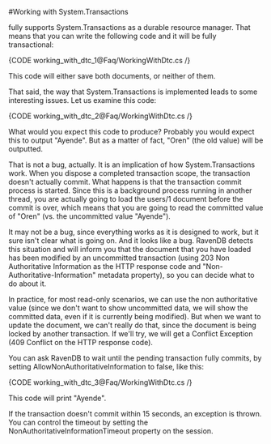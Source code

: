 #Working with System.Transactions

fully supports System.Transactions as a durable resource manager. That means that you can write the following code and it will be fully transactional:

{CODE working_with_dtc_1@Faq/WorkingWithDtc.cs /}

This code will either save both documents, or neither of them.

That said, the way that System.Transactions is implemented leads to some interesting issues. Let us examine this code:

{CODE working_with_dtc_2@Faq/WorkingWithDtc.cs /}

What would you expect this code to produce? Probably you would expect this to output "Ayende". But as a matter of fact, "Oren" (the old value) will be outputted.

That is not a bug, actually. It is an implication of how System.Transactions work. When you dispose a completed transaction scope, the transaction doesn't actually commit. What happens is that the transaction commit process is started. Since this is a background process running in another thread, you are actually going to load the users/1 document before the commit is over, which means that you are going to read the committed value of "Oren" (vs. the uncommitted value "Ayende").

It may not be a bug, since everything works as it is designed to work, but it sure isn't clear what is going on. And it looks like a bug. RavenDB detects this situation and will inform you that the document that you have loaded has been modified by an uncommitted transaction (using 203 Non Authoritative Information as the HTTP response code and "Non-Authoritative-Information" metadata property), so you can decide what to do about it.

In practice, for most read-only scenarios, we can use the non authoritative value (since we don't want to show uncommitted data, we will show the committed data, even if it is currently being modified). But when we want to update the document, we can't really do that, since the document is being locked by another transaction. If we'll try, we will get a Conflict Exception (409 Conflict on the HTTP response code).

You can ask RavenDB to wait until the pending transaction fully commits, by setting AllowNonAuthoritativeInformation to false, like this:

{CODE working_with_dtc_3@Faq/WorkingWithDtc.cs /}

This code will print "Ayende".

If the transaction doesn't commit within 15 seconds, an exception is thrown. You can control the timeout by setting the NonAuthoritativeInformationTimeout property on the session.
